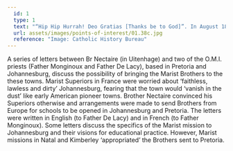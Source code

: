 ```yaml
---
  id: 1
  type: 1
  text: "“Hip Hip Hurrah! Deo Gratias [Thanks be to God]”. In August 1889, Br Nectaire, Principal of Marist Uitenhage College, responded to news from Fr De Lacy O.M.I., Apostolic Delegate, that Marist Brothers could soon proceed to Johannesburg."
  url: assets/images/points-of-interest/01.38c.jpg
  reference: "Image: Catholic History Bureau"
---
```

A series of letters between Br Nectaire (in Uitenhage) and two of the O.M.I. priests (Father Monginoux and Father De Lacy), based in Pretoria and Johannesburg, discuss the possibility of bringing the Marist Brothers to the these towns. Marist Superiors in France were worried about ‘faithless, lawless and dirty’ Johannesburg, fearing that the town would ‘vanish in the dust’ like early American pioneer towns. Brother Nectaire convinced his Superiors otherwise and arrangements were made to send Brothers from Europe for schools to be opened in Johannesburg and Pretoria. The letters were written in English (to Father De Lacy) and in French (to Father Monginoux). Some letters discuss the specifics of the Marist mission to Johannesburg and their visions for educational practice. However, Marist missions in Natal and Kimberley ‘appropriated’ the Brothers sent to Pretoria.
     